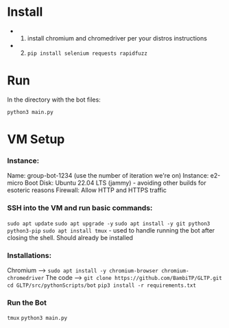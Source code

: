 # Install
- 1) install chromium and chromedriver per your distros instructions
- 2) `pip install selenium requests rapidfuzz`

# Run
In the directory with the bot files:

`python3 main.py` 

# VM Setup
### Instance:
Name: group-bot-1234 (use the number of iteration we're on)
Instance: e2-micro
Boot Disk: Ubuntu 22.04 LTS (jammy) - avoiding other builds for esoteric reasons
Firewall: Allow HTTP and HTTPS traffic

### SSH into the VM and run basic commands:
`sudo apt update`
`sudo apt upgrade -y`
`sudo apt install -y git python3 python3-pip`
`sudo apt install tmux` - used to handle running the bot after closing the shell. Should already be installed


### Installations:
Chromium --> `sudo apt install -y chromium-browser chromium-chromedriver`
The code --> `git clone https://github.com/BambiTP/GLTP.git` 
`cd GLTP/src/pythonScripts/bot`
`pip3 install -r requirements.txt`

### Run the Bot
`tmux`
`python3 main.py`